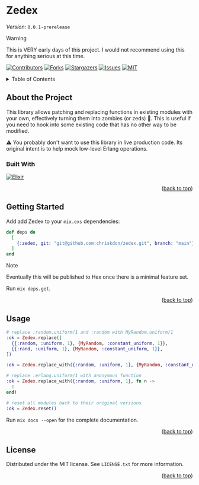 <a name="readme-top"></a>

# Zedex

*Version:* `0.0.1-prerelease`

> [!WARNING]
> This is VERY early days of this project. I would not recommend using this for
> anything serious at this time.

<!-- PROJECT SHIELDS -->

[![Contributors][contributors-shield]][contributors-url]
[![Forks][forks-shield]][forks-url]
[![Stargazers][stars-shield]][stars-url]
[![Issues][issues-shield]][issues-url]
[![MIT][license-shield]][license-url]

<!-- TABLE OF CONTENTS -->
<details>
  <summary>Table of Contents</summary>
  <ol>
    <li>
      <a href="#about-the-project">About The Project</a>
      <ul>
        <li><a href="#built-with">Built With</a></li>
      </ul>
    </li>
    <li>
      <a href="#getting-started">Getting Started</a>
    </li>
    <li><a href="#usage">Usage</a></li>
    <li><a href="#license">License</a></li>
  </ol>
</details>

<!-- ABOUT THE PROJECT -->
## About the Project

This library allows patching and replacing functions in existing modules with
your own, effectively turning them into zombies (or zeds) 🧟. This is useful if
you need to hook into some existing code that has no other way to be modified.

⚠ You probably don't want to use this library in live production code. Its original
intent is to help mock low-level Erlang operations.

### Built With

<!-- Tools the project is built with -->

[![Elixir][elixir-badge]][elixir-url]

<p align="right">(<a href="#readme-top">back to top</a>)</p>

<!-- GETTING STARTED -->
## Getting Started

Add add Zedex to your `mix.exs` dependencies:

```elixir
def deps do
  [
    {:zedex, git: "git@github.com:chriskdon/zedex.git", branch: "main"}
  ]
end
```

> [!NOTE]
> Eventually this will be published to Hex once there is a minimal feature set.

Run `mix deps.get`.

<p align="right">(<a href="#readme-top">back to top</a>)</p>

<!-- USAGE EXAMPLES -->
## Usage

```elixir
# replace :random.uniform/1 and :random with MyRandom.uniform/1
:ok = Zedex.replace([
  {{:random, :uniform, 1}, {MyRandom, :constant_uniform, 1}},
  {{:rand, :uniform, 1}, {MyRandom, :constant_uniform, 1}},
])

:ok = Zedex.replace_with({:random, :uniform, 1}, {MyRandom, :constant_uniform, 1})

# replace :erlang.uniform/1 with anonymous function
:ok = Zedex.replace_with({:random, :uniform, 1}, fn n ->
  1
end)

# reset all modules back to their original versions
:ok = Zedex.reset()
```

Run `mix docs --open` for the complete documentation.

<p align="right">(<a href="#readme-top">back to top</a>)</p>

<!-- LICENSE -->
## License

Distributed under the MIT license. See `LICENSE.txt` for more information.

<p align="right">(<a href="#readme-top">back to top</a>)</p>

<!-- Generic Links -->
[contributors-shield]: https://img.shields.io/github/contributors/chriskdon/zedex.svg?style=for-the-badge
[contributors-url]: https://github.com/chriskdon/zedex/graphs/contributors
[forks-shield]: https://img.shields.io/github/forks/chriskdon/zedex.svg?style=for-the-badge
[forks-url]: https://github.com/chriskdon/zedex/network/members
[stars-shield]: https://img.shields.io/github/stars/chriskdon/zedex.svg?style=for-the-badge
[stars-url]: https://github.com/chriskdon/zedex/stargazers
[issues-shield]: https://img.shields.io/github/issues/chriskdon/zedex.svg?style=for-the-badge
[issues-url]: https://github.com/chriskdon/zedex/issues
[license-shield]: https://img.shields.io/github/license/chriskdon/zedex.svg?style=for-the-badge
[license-url]: https://github.com/chriskdon/zedex/blob/main/LICENSE.txt

<!-- Built With Links (see: https://shields.io/badges) -->
[elixir-badge]: https://img.shields.io/badge/Elixir-000000?style=for-the-badge&logoColor=white
[elixir-url]: https://elixir-lang.org/
